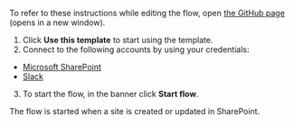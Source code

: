 To refer to these instructions while editing the flow, open [the GitHub page](https://github.com/ot4i/app-connect-templates/tree/main/resources/markdown/Send%20a%20Slack%20message%20when%20a%20site%20is%20created%20or%20updated%20in%20SharePoint_instructions.md) (opens in a new window).

1.	Click **Use this template** to start using the template.
2.	Connect to the following accounts by using your credentials:
   - [Microsoft SharePoint](https://ibm.biz/acsharepoint) 
   - [Slack](https://ibm.biz/acslack)
3.	To start the flow, in the banner click **Start flow**.

The flow is started when a site is created or updated in SharePoint.
